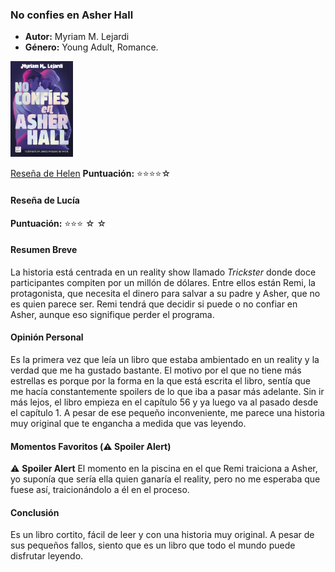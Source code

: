 ### **No confies en Asher Hall**
- **Autor:** Myriam M. Lejardi
- **Género:** Young Adult, Romance.
<img src="../Imagenes/No confies en asher hall.jpg" alt="No confies en Asher Hall" width="100" />

 [Reseña de Helen](../../BookTrack/Usuarios/Elena/Mis%20reseñas/No%20confies%20en%20Asher%20Hall.md) **Puntuación:**  ⭐⭐⭐⭐☆

#### Reseña de Lucía
**Puntuación:**  ⭐⭐⭐ ☆ ☆

#### Resumen Breve
La historia está centrada en un reality show llamado *Trickster* donde doce participantes compiten por un millón de dólares. Entre ellos están Remi, la protagonista, que necesita el dinero para salvar a su padre y Asher, que no es quien parece ser. Remi tendrá que decidir si puede o no confiar en Asher, aunque eso signifique perder el programa.

#### Opinión Personal
Es la primera vez que leía un libro que estaba ambientado en un reality y la verdad que me ha gustado bastante. El motivo por el que no tiene más estrellas es porque por la forma en la que está escrita el libro, sentía que me hacía constantemente spoilers de lo que iba a pasar más adelante. Sin ir más lejos, el libro empieza en el capítulo 56 y ya luego va al pasado desde el capítulo 1. A pesar de ese pequeño inconveniente, me parece una historia muy original que te engancha a medida que vas leyendo.

#### Momentos Favoritos (⚠️ Spoiler Alert)  
⚠️ **Spoiler Alert**
El momento en la piscina en el que Remi traiciona a Asher, yo suponía que sería ella quien ganaría el reality, pero no me esperaba que fuese así, traicionándolo a él en el proceso.

#### Conclusión 
Es un libro cortito, fácil de leer y con una historia muy original. A pesar de sus pequeños fallos, siento que es un libro que todo el mundo puede disfrutar leyendo.